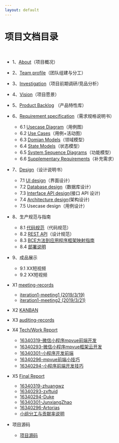 ```yaml
---
layout: default
---
```


# 项目文档目录

&nbsp;&nbsp; 

* 1、[About](01-about.md)（项目概况）
* 2、[Team profile](02-team-profile.md)（团队组建与分工）
* 3、[Investigation](03-invest.md)（项目前期调研/竞品分析）
* 4、[Vision](04-vision.md)（项目愿景）
* 5、[Product Backlog](05-backlog.md) （产品特性库）
* 6、[Requirement specification](06-requirements.md)（需求规格说明书）
    - 6.1 [Usecase Diagram](06-01-usecase.md)（用例图）
    - 6.2 [Use Cases](06-02-use-cases.md)（用例+活动图）
    - 6.3 [Domian Models](./06-03-domain-model.html)（领域模型）
    - 6.4 [State Models](06-04-state-model.html)（状态模型）
    - 6.5 [System Sequence Diagrams](06-05-System-Sequence-Diagram.html)（功能模型）
    - 6.6 [Supplementary Requirements](06-06-supplementary-requirements.html)（补充需求）
* 7、[Design](07-designs.md)（设计说明书）
    - 7.1 [UI design](./07-01-UIDesign.md)（界面设计）
    - 7.2 [Database design](./07-02-db.html)（数据库设计）
    - 7.3 [Interface API design](./07-03-API.html)(接口 API 设计)
    - 7.4 [Architecture design](./07-04-Software-Architecture.html)(架构设计)
    - 7.5 Usecase design（用例设计）
* 8、生产规范与指南
    - 8.1 [代码规范](./08-01-CodeStyle.md)（代码规范）
    - 8.2 [REST API](08-02-RESTful-api-design-standard.html)（设计规范）
    - 8.3 [BCE方法到应用程序框架映射指南](08-03-relationship-between-ECB-framework-directory-design-logic-archit.html)
    - 8.4 [部署说明](./08-04-Deployment.md)
* 9、成品展示
    - 9.1 XX短视频
    - 9.2 XX短视频
* X1 [meeting-records](x1-meetings)
    - [iteration1-meeting1 (2019/3/19)](X1-iteration1-meeting1.html)
    - [iteration1-meeting2 (2019/3/21)](X1-iteration1-meeting2.html)
* X2 [KANBAN](https://github.com/TeamWeGo/teamwego/projects)
* X3 [auditing-records](x3-auditing.md)
* X4 [Tech/Work Report](x4-techniques.md)
    - [16340319-微信小程序mpvue前端开发](https://zhuangwz.github.io/SSAD_Homework/homework/list.html)
    - [16340293-微信小程序mpvue框架云开发](https://www.yuque.com/zxftuid/lvqlec/pgz8ur)
    - [16340301-小程序开发前端](https://junxiangzhao.github.io/2019/06/23/SWSAD-techReport/)
    - [16340296-mpvue前端小技巧](https://www.ziquanzhang.ink/2019/06/23/mpvue%E5%89%8D%E7%AB%AF%E5%B0%8F%E6%8A%80%E5%B7%A7/)
    - [16340294-小程序前端开发技巧](https://dukecheung.github.io/2019/06/23/2019-06-23-WorkReport/)
* X5 [Final Report](x5-summary.md)
    - [16340319-zhuangwz](https://zhuangwz.github.io/SSAD_Homework/homework/final_report.html)
    - [16340293-zxftuid](https://www.yuque.com/zxftuid/liq6qq/fudbfv)
    - [16340294-Duke](https://dukecheung.github.io/2019/06/23/2019-06-23-SWSAD)
    - [16340301-JunxiangZhao](https://junxiangzhao.github.io/2019/06/23/projectReport/)
    - [16340296-Artorias](https://www.ziquanzhang.ink/2019/06/23/%E7%B3%BB%E7%BB%9F%E5%88%86%E6%9E%90%E4%B8%8E%E8%AE%BE%E8%AE%A1%E4%B8%AA%E4%BA%BA%E6%80%BB%E7%BB%93/)
    - [小组分工与贡献率说明](x5-fengong.md)

* 项目源码
    - [项目源码](https://github.com/TeamWeGo/source_code)

